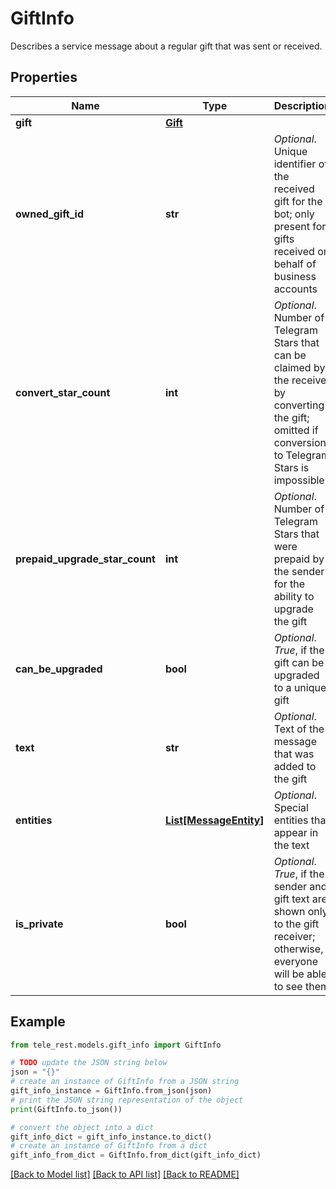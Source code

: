 # GiftInfo

Describes a service message about a regular gift that was sent or received.

## Properties

Name | Type | Description | Notes
------------ | ------------- | ------------- | -------------
**gift** | [**Gift**](Gift.md) |  | 
**owned_gift_id** | **str** | *Optional*. Unique identifier of the received gift for the bot; only present for gifts received on behalf of business accounts | [optional] 
**convert_star_count** | **int** | *Optional*. Number of Telegram Stars that can be claimed by the receiver by converting the gift; omitted if conversion to Telegram Stars is impossible | [optional] 
**prepaid_upgrade_star_count** | **int** | *Optional*. Number of Telegram Stars that were prepaid by the sender for the ability to upgrade the gift | [optional] 
**can_be_upgraded** | **bool** | *Optional*. *True*, if the gift can be upgraded to a unique gift | [optional] [default to True]
**text** | **str** | *Optional*. Text of the message that was added to the gift | [optional] 
**entities** | [**List[MessageEntity]**](MessageEntity.md) | *Optional*. Special entities that appear in the text | [optional] 
**is_private** | **bool** | *Optional*. *True*, if the sender and gift text are shown only to the gift receiver; otherwise, everyone will be able to see them | [optional] [default to True]

## Example

```python
from tele_rest.models.gift_info import GiftInfo

# TODO update the JSON string below
json = "{}"
# create an instance of GiftInfo from a JSON string
gift_info_instance = GiftInfo.from_json(json)
# print the JSON string representation of the object
print(GiftInfo.to_json())

# convert the object into a dict
gift_info_dict = gift_info_instance.to_dict()
# create an instance of GiftInfo from a dict
gift_info_from_dict = GiftInfo.from_dict(gift_info_dict)
```
[[Back to Model list]](../README.md#documentation-for-models) [[Back to API list]](../README.md#documentation-for-api-endpoints) [[Back to README]](../README.md)


